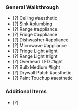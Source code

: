 ### General Walkthrough
- [?] Ceiling #aesthetic
- [?] Sink #plumbing
- [?] Range #appliance
- [?] Fridge #appliance
- [?] Dishwasher #appliance 
- [?] Microwave #appliance 
- [?] Fridge Light #light
- [?] Range Light #light
- [?] Overhead LED #light
- [?] Bulb Medium #light
- [?] Drywall Patch #aesthetic
- [?] Paint Touchup #aesthetic
### Additional Items
- [?] 